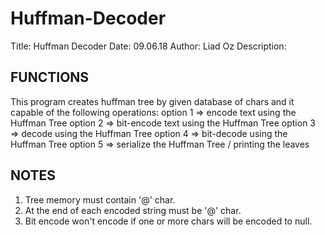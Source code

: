 # Huffman-Decoder

Title:		    Huffman Decoder
Date:		      09.06.18 
Author:		    Liad Oz
Description:
                
## FUNCTIONS

This program creates huffman tree by given database of chars and
it capable of the following operations:
option 1 => encode text using the Huffman Tree
option 2 => bit-encode text using the Huffman Tree
option 3 => decode using the Huffman Tree
option 4 => bit-decode using the Huffman Tree
option 5 => serialize the Huffman Tree / printing the leaves

## NOTES

1) Tree memory must contain '@' char.
2) At the end of each encoded string must be '@' char.
3) Bit encode won't encode if one or more chars will be encoded to null.
